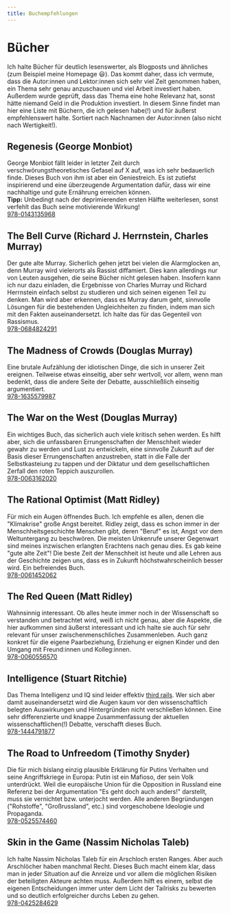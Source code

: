```yaml
---
title: Buchempfehlungen
---
```


# Bücher

Ich halte Bücher für deutlich lesenswerter, als Blogposts und ähnliches (zum Beispiel meine Homepage 😃). Das kommt daher, dass ich vermute, dass die Autor:innen und Lektor:innen sich sehr viel Zeit genommen haben, ein Thema sehr genau anzuschauen und viel Arbeit investiert haben. Außerdem wurde geprüft, dass das Thema eine hohe Relevanz hat, sonst hätte niemand Geld in die Produktion investiert. In diesem Sinne findet man hier eine Liste mit Büchern, die ich gelesen habe(!) und für äußerst empfehlenswert halte. Sortiert nach Nachnamen der Autor:innen (also nicht nach Wertigkeit!).

## Regenesis (George Monbiot)

George Monbiot fällt leider in letzter Zeit durch verschwörungstheoretisches Gefasel auf X auf, was ich sehr bedauerlich finde. Dieses Buch von ihm ist aber ein Geniestreich. Es ist zutiefst inspirierend und eine überzeugende Argumentation dafür, dass wir eine nachhaltige und gute Ernährung erreichen können.  
**Tipp:** Unbedingt nach der deprimierenden ersten Hälfte weiterlesen, sonst verfehlt das Buch seine motivierende Wirkung!  
[978-0143135968](https://www.goodreads.com/book/show/58838928-regenesis)

## The Bell Curve (Richard J. Herrnstein, Charles Murray)

Der gute alte Murray. Sicherlich gehen jetzt bei vielen die Alarmglocken an, denn Murray wird vielerorts als Rassist diffamiert. Dies kann allerdings nur von Leuten ausgehen, die seine Bücher nicht gelesen haben. Insofern kann ich nur dazu einladen, die Ergebnisse von Charles Murray und Richard Herrnstein einfach selbst zu studieren und sich seinen eigenen Teil zu denken. Man wird aber erkennen, dass es Murray darum geht, sinnvolle Lösungen für die bestehenden Ungleichheiten zu finden, indem man sich mit den Fakten auseinandersetzt. Ich halte das für das Gegenteil von Rassismus.  
[978-0684824291](https://www.goodreads.com/book/show/28838.The_Bell_Curve)

## The Madness of Crowds (Douglas Murray)

Eine brutale Aufzählung der idiotischen Dinge, die sich in unserer Zeit ereignen. Teilweise etwas einseitig, aber sehr wertvoll, vor allem, wenn man bedenkt, dass die andere Seite der Debatte, ausschließlich einseitig argumentiert.  
[978-1635579987](https://www.goodreads.com/book/show/44667183-the-madness-of-crowds)

## The War on the West (Douglas Murray)

Ein wichtiges Buch, das sicherlich auch viele kritisch sehen werden. Es hilft aber, sich die unfassbaren Errungenschaften der Menschheit wieder gewahr zu werden und Lust zu entwickeln, eine sinnvolle Zukunft auf der Basis dieser Errungenschaften anzustreben, statt in die Falle der Selbstkasteiung zu tappen und der Diktatur und dem gesellschaftlichen Zerfall den roten Teppich auszurollen.  
[978-0063162020](https://www.goodreads.com/book/show/59883268-the-war-on-the-west)

## The Rational Optimist (Matt Ridley)

Für mich ein Augen öffnendes Buch. Ich empfehle es allen, denen die "Klimakrise" große Angst bereitet. Ridley zeigt, dass es schon immer in der Menschheitsgeschichte Menschen gibt, deren "Beruf" es ist, Angst vor dem Weltuntergang zu beschwören. Die meisten Unkenrufe unserer Gegenwart sind meines inzwischen erlangten Erachtens nach genau dies. Es gab keine "gute alte Zeit"! Die beste Zeit der Menschheit ist heute und alle Lehren aus der Geschichte zeigen uns, dass es in Zukunft höchstwahrscheinlich besser wird. Ein befreiendes Buch.  
[978-0061452062](https://www.goodreads.com/book/show/7776209-the-rational-optimist)

## The Red Queen (Matt Ridley)

Wahnsinnig interessant. Ob alles heute immer noch in der Wissenschaft so verstanden und betrachtet wird, weiß ich nicht genau, aber die Aspekte, die hier aufkommen sind äußerst interessant und ich halte sie auch für sehr relevant für unser zwischenmenschliches Zusammenleben. Auch ganz konkret für die eigene Paarbeziehung, Erziehung er eignen Kinder und den Umgang mit Freund:innen und Kolleg:innen.  
[978-0060556570](https://www.goodreads.com/book/show/16176.The_Red_Queen)

## Intelligence (Stuart Ritchie)

Das Thema Intelligenz und IQ sind leider effektiv [third rails](https://en.wikipedia.org/wiki/Third_rail_(politics)). Wer sich aber damit auseinandersetzt wird die Augen kaum vor den wissenschaftlich belegten Auswirkungen und Hintergründen nicht verschließen können. Eine sehr differenzierte und knappe Zusammenfassung der aktuellen wissenschaftlichen(!) Debatte, verschafft dieses Buch.  
[978-1444791877](https://www.goodreads.com/book/show/25356335-intelligence)

## The Road to Unfreedom (Timothy Snyder)

Die für mich bislang einzig plausible Erklärung für Putins Verhalten und seine Angriffskriege in Europa: Putin ist ein Mafioso, der sein Volk unterdrückt. Weil die europäische Union für die Opposition in Russland eine Referenz bei der Argumentation "Es geht doch auch anders!" darstellt, muss sie vernichtet bzw. unterjocht werden. Alle anderen Begründungen ("Rohstoffe", "Großrussland", etc.) sind vorgeschobene Ideologie und Propaganda.  
[978-0525574460](https://www.goodreads.com/book/show/35658726-the-road-to-unfreedom)

## Skin in the Game (Nassim Nicholas Taleb)

Ich halte Nassim Nicholas Taleb für ein Arschloch ersten Ranges. Aber auch Arschlöcher haben manchmal Recht. Dieses Buch macht einem klar, dass man in jeder Situation auf die Anreize und vor allem die möglichen Risiken der beteiligten Akteure achten muss. Außerdem hilft es einem, selbst die eigenen Entscheidungen immer unter dem Licht der Tailrisks zu bewerten und so deutlich erfolgreicher durchs Leben zu gehen.  
[978-0425284629](https://www.goodreads.com/book/show/36064445-skin-in-the-game)

